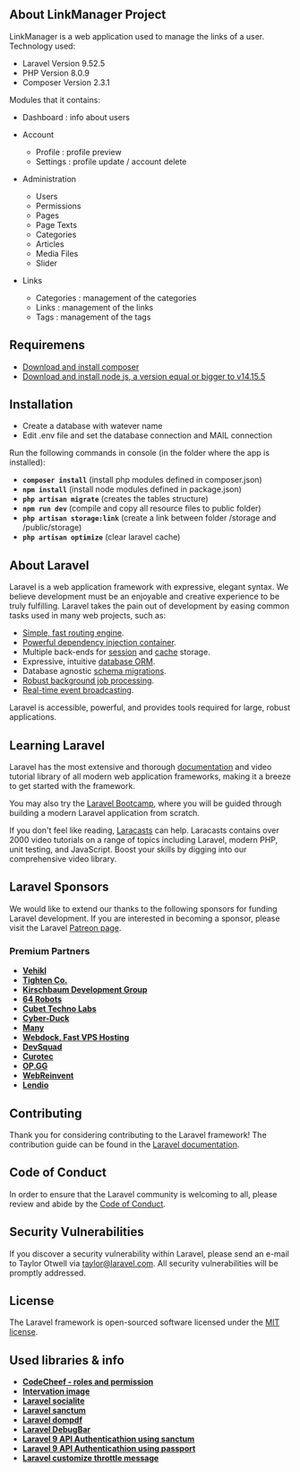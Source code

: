 ## About LinkManager Project

LinkManager is a web application used to manage the links of a user.
Technology used:

-   Laravel Version 9.52.5
-   PHP Version 8.0.9
-   Composer Version 2.3.1

Modules that it contains:

-   Dashboard : info about users
-   Account

    -   Profile : profile preview
    -   Settings : profile update / account delete

-   Administration

    -   Users
    -   Permissions
    -   Pages
    -   Page Texts
    -   Categories
    -   Articles
    -   Media Files
    -   Slider

-   Links
    -   Categories : management of the categories
    -   Links : management of the links
    -   Tags : management of the tags

## Requiremens

-   [Download and install composer](https://getcomposer.org/download/)
-   [Download and install node js, a version equal or bigger to v14.15.5](https://nodejs.org/en/download/releases/)

## Installation

-   Create a database with watever name
-   Edit .env file and set the database connection and MAIL connection

Run the following commands in console (in the folder where the app is installed):

-   **`composer install`** (install php modules defined in composer.json)
-   **`npm install`** (install node modules defined in package.json)
-   **`php artisan migrate`** (creates the tables structure)
-   **`npm run dev`** (compile and copy all resource files to public folder)
-   **`php artisan storage:link`** (create a link between folder /storage and /public/storage)
-   **`php artisan optimize`** (clear laravel cache)

## About Laravel

Laravel is a web application framework with expressive, elegant syntax. We believe development must be an enjoyable and creative experience to be truly fulfilling. Laravel takes the pain out of development by easing common tasks used in many web projects, such as:

-   [Simple, fast routing engine](https://laravel.com/docs/routing).
-   [Powerful dependency injection container](https://laravel.com/docs/container).
-   Multiple back-ends for [session](https://laravel.com/docs/session) and [cache](https://laravel.com/docs/cache) storage.
-   Expressive, intuitive [database ORM](https://laravel.com/docs/eloquent).
-   Database agnostic [schema migrations](https://laravel.com/docs/migrations).
-   [Robust background job processing](https://laravel.com/docs/queues).
-   [Real-time event broadcasting](https://laravel.com/docs/broadcasting).

Laravel is accessible, powerful, and provides tools required for large, robust applications.

## Learning Laravel

Laravel has the most extensive and thorough [documentation](https://laravel.com/docs) and video tutorial library of all modern web application frameworks, making it a breeze to get started with the framework.

You may also try the [Laravel Bootcamp](https://bootcamp.laravel.com), where you will be guided through building a modern Laravel application from scratch.

If you don't feel like reading, [Laracasts](https://laracasts.com) can help. Laracasts contains over 2000 video tutorials on a range of topics including Laravel, modern PHP, unit testing, and JavaScript. Boost your skills by digging into our comprehensive video library.

## Laravel Sponsors

We would like to extend our thanks to the following sponsors for funding Laravel development. If you are interested in becoming a sponsor, please visit the Laravel [Patreon page](https://patreon.com/taylorotwell).

### Premium Partners

-   **[Vehikl](https://vehikl.com/)**
-   **[Tighten Co.](https://tighten.co)**
-   **[Kirschbaum Development Group](https://kirschbaumdevelopment.com)**
-   **[64 Robots](https://64robots.com)**
-   **[Cubet Techno Labs](https://cubettech.com)**
-   **[Cyber-Duck](https://cyber-duck.co.uk)**
-   **[Many](https://www.many.co.uk)**
-   **[Webdock, Fast VPS Hosting](https://www.webdock.io/en)**
-   **[DevSquad](https://devsquad.com)**
-   **[Curotec](https://www.curotec.com/services/technologies/laravel/)**
-   **[OP.GG](https://op.gg)**
-   **[WebReinvent](https://webreinvent.com/?utm_source=laravel&utm_medium=github&utm_campaign=patreon-sponsors)**
-   **[Lendio](https://lendio.com)**

## Contributing

Thank you for considering contributing to the Laravel framework! The contribution guide can be found in the [Laravel documentation](https://laravel.com/docs/contributions).

## Code of Conduct

In order to ensure that the Laravel community is welcoming to all, please review and abide by the [Code of Conduct](https://laravel.com/docs/contributions#code-of-conduct).

## Security Vulnerabilities

If you discover a security vulnerability within Laravel, please send an e-mail to Taylor Otwell via [taylor@laravel.com](mailto:taylor@laravel.com). All security vulnerabilities will be promptly addressed.

## License

The Laravel framework is open-sourced software licensed under the [MIT license](https://opensource.org/licenses/MIT).

## Used libraries & info

-   **[CodeCheef - roles and permission](https://www.codecheef.org/article/user-roles-and-permissions-tutorial-in-laravel-without-packages)**
-   **[Intervation image](https://image.intervention.io/v2)**
-   **[Laravel socialite](https://laravel.com/docs/9.x/socialite)**
-   **[Laravel sanctum](https://laravel.com/docs/9.x/sanctum)**
-   **[Laravel dompdf](https://github.com/barryvdh/laravel-dompdf)**
-   **[Laravel DebugBar](https://github.com/barryvdh/laravel-debugbar)**
-   **[Laravel 9 API Authenticathion using sanctum](https://www.itsolutionstuff.com/post/laravel-9-rest-api-authentication-using-sanctum-tutorialexample.html)**
-   **[Laravel 9 API Authenticathion using passport](https://www.itsolutionstuff.com/post/laravel-9-rest-api-with-passport-authentication-tutorialexample)**
-   **[Laravel customize throttle message](https://thedevsaddam.github.io/post/how-to-customize-laravel-request-throttle-message-in-api-response/)**
